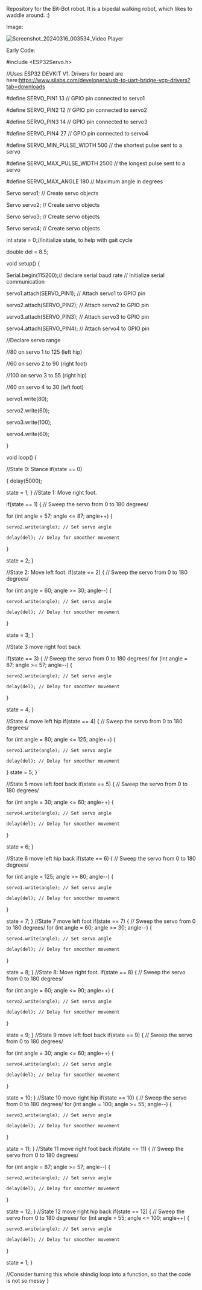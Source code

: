 Repository for the Bit-Bot robot. It is a bipedal walking robot, which likes to waddle around. :)

Image:

![Screenshot_20240316_003534_Video Player](https://github.com/christianmueth/Bit-Bot/assets/59476460/d388fee1-2fcb-4230-b7a4-f7c8421df1db)

Early Code:

#include <ESP32Servo.h>

//Uses ESP32 DEVKIT V1. Drivers for board are here:https://www.silabs.com/developers/usb-to-uart-bridge-vcp-drivers?tab=downloads


#define SERVO_PIN1 13 // GPIO pin connected to servo1

#define SERVO_PIN2 12 // GPIO pin connected to servo2

#define SERVO_PIN3 14 // GPIO pin connected to servo3

#define SERVO_PIN4 27 // GPIO pin connected to servo4

#define SERVO_MIN_PULSE_WIDTH       500     // the shortest pulse sent to a servo  

#define SERVO_MAX_PULSE_WIDTH      2500     // the longest pulse sent to a servo 

#define SERVO_MAX_ANGLE 180 // Maximum angle in degrees


Servo servo1; // Create servo objects

Servo servo2; // Create servo objects

Servo servo3; // Create servo objects

Servo servo4; // Create servo objects


int state = 0;//initialize state, to help with gait cycle

double del = 8.5;


void setup() {

  Serial.begin(115200);// declare serial baud rate // Initialize serial communication
  
  servo1.attach(SERVO_PIN1); // Attach servo1 to GPIO pin
  
  servo2.attach(SERVO_PIN2); // Attach servo2 to GPIO pin
  
  servo3.attach(SERVO_PIN3); // Attach servo3 to GPIO pin
  
  servo4.attach(SERVO_PIN4); // Attach servo4 to GPIO pin
  

  //Declare servo range
  
//80 on servo 1 to 125 (left hip)

//60 on servo 2 to 90 (right foot)

//100 on servo 3 to 55 (right hip)

//60 on servo 4 to 30 (left foot)

  servo1.write(80);
  
  servo2.write(60);
  
  servo3.write(100);
  
  servo4.write(60);
  
}

void loop() {

//State 0: Stance
if(state == 0)

{
  delay(5000);
  
  state = 1;
}
//State 1: Move right foot.

if(state == 1)
{
  // Sweep the servo from 0 to 180 degrees/ 
  
  for (int angle = 57; angle <= 87; angle++) {
  
    servo2.write(angle); // Set servo angle
    
    delay(del); // Delay for smoother movement
  }
  
state = 2;
}

//State 2: Move left foot.
if(state == 2)
{
  // Sweep the servo from 0 to 180 degrees/ 
  
  for (int angle = 60; angle >= 30; angle--) {
  
    servo4.write(angle); // Set servo angle
    
    delay(del); // Delay for smoother movement
  }
  
state = 3;
}

//State 3 move right foot back

if(state == 3)
{
  // Sweep the servo from 0 to 180 degrees/ 
  for (int angle = 87; angle >= 57; angle--) {
  
    servo2.write(angle); // Set servo angle
    
    delay(del); // Delay for smoother movement
  }
  
state = 4;
}

//State 4 move left hip
if(state == 4)
{
  // Sweep the servo from 0 to 180 degrees/ 
  
  for (int angle = 80; angle <= 125; angle++) {
    
    servo1.write(angle); // Set servo angle
    
    delay(del); // Delay for smoother movement
  }
state = 5;
}

//State 5 move left foot back
if(state == 5)
{
  // Sweep the servo from 0 to 180 degrees/ 
  
  for (int angle = 30; angle <= 60; angle++) {
  
    servo4.write(angle); // Set servo angle
    
    delay(del); // Delay for smoother movement
  }
  
state = 6;
}

//State 6 move left hip back
if(state == 6)
{
  // Sweep the servo from 0 to 180 degrees/ 
  
  for (int angle = 125; angle >= 80; angle--) {
  
    servo1.write(angle); // Set servo angle
    
    delay(del); // Delay for smoother movement
  }
  
state = 7;
}
//State 7 move left foot
if(state == 7)
{
  // Sweep the servo from 0 to 180 degrees/ 
  for (int angle = 60; angle >= 30; angle--) {
  
    servo4.write(angle); // Set servo angle
    
    delay(del); // Delay for smoother movement
  }
  
state = 8;
}
//State 8: Move right foot.
if(state == 8)
{
  // Sweep the servo from 0 to 180 degrees/ 
  
  for (int angle = 60; angle <= 90; angle++) {
  
    servo2.write(angle); // Set servo angle
    
    delay(del); // Delay for smoother movement
  }
  
state = 9;
}
//State 9 move left foot back
if(state == 9)
{
  // Sweep the servo from 0 to 180 degrees/ 
  
  for (int angle = 30; angle <= 60; angle++) {
  
    servo4.write(angle); // Set servo angle
    
    delay(del); // Delay for smoother movement
  }
  
state = 10;
}
//State 10 move right hip
if(state == 10)
{
  // Sweep the servo from 0 to 180 degrees/ 
  for (int angle = 100; angle >= 55; angle--) {
  
    servo3.write(angle); // Set servo angle
    
    delay(del); // Delay for smoother movement
  }
  
state = 11;
}
//State 11 move right foot back
if(state == 11)
{
  // Sweep the servo from 0 to 180 degrees/ 
  
  for (int angle = 87; angle >= 57; angle--) {
  
    servo2.write(angle); // Set servo angle
    
    delay(del); // Delay for smoother movement
  }
  
state = 12;
}
//State 12 move right hip back
if(state == 12)
{
  // Sweep the servo from 0 to 180 degrees/ 
  for (int angle = 55; angle <= 100; angle++) {
  
    servo3.write(angle); // Set servo angle
    
    delay(del); // Delay for smoother movement
  }
  
state = 1;
}

//Consider turning this whole shindig loop into a function, so that the code is not so messy
}
